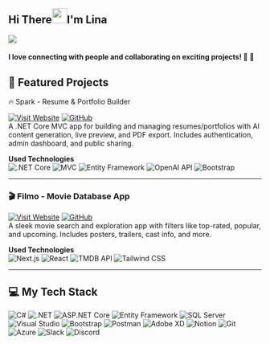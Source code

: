 <h2 align="left">Hi There<img src="https://user-images.githubusercontent.com/74038190/214644152-52f47eb3-5e31-4f47-8758-05c9468d5596.gif" width="30">I'm Lina</h2>

<div align="left">
  <img src="https://visitor-badge.laobi.icu/badge?page_id=lina-zamil.lina-zamil" />
</div>

<h4 align="left"> I love connecting with people and collaborating on exciting projects! 👋 👋</h4>


## 🚀 Featured Projects

 🔥 Spark - Resume & Portfolio Builder



[![Visit Website](https://img.shields.io/badge/Visit%20Website-%23FF0000.svg?style=for-the-badge&logo=eye&logoColor=white)](https://spark-ecavf5e2fahzh0e4.northeurope-01.azurewebsites.net/)
[![GitHub](https://img.shields.io/badge/GitHub-%2312100E.svg?style=for-the-badge&logo=github&logoColor=white)](https://github.com/Lina-Z1/SPARK)<br>
A .NET Core MVC app for building and managing resumes/portfolios with AI content generation, live preview, and PDF export. Includes authentication, admin dashboard, and public sharing.

**Used Technologies**  
![.NET Core](https://img.shields.io/badge/.NET%20Core-blueviolet?style=for-the-badge&logo=dotnet&logoColor=white)
![MVC](https://img.shields.io/badge/MVC-%235C2D91?style=for-the-badge)
![Entity Framework](https://img.shields.io/badge/Entity%20Framework-007ACC?style=for-the-badge)
![OpenAI API](https://img.shields.io/badge/OpenAI%20API-%2300A67E?style=for-the-badge)
![Bootstrap](https://img.shields.io/badge/Bootstrap-%238511FA.svg?style=for-the-badge&logo=bootstrap&logoColor=white)


---

### 🎬 Filmo - Movie Database App
[![Visit Website](https://img.shields.io/badge/Visit%20Website-%23FF0000.svg?style=for-the-badge&logo=eye&logoColor=white)](https://movie-project-room-8.vercel.app/)
[![GitHub](https://img.shields.io/badge/GitHub-%2312100E.svg?style=for-the-badge&logo=github&logoColor=white)](https://github.com/202309-EKTA-JO-FSW/movie-project-room-8)
<br>
A sleek movie search and exploration app with filters like top-rated, popular, and upcoming. Includes posters, trailers, cast info, and more.

**Used Technologies**  
![Next.js](https://img.shields.io/badge/Next.js-000000?style=for-the-badge&logo=next.js&logoColor=white)
![React](https://img.shields.io/badge/React-%2320232a.svg?style=for-the-badge&logo=react&logoColor=%2361DAFB)
![TMDB API](https://img.shields.io/badge/TMDB%20API-01B4E4?style=for-the-badge)
![Tailwind CSS](https://img.shields.io/badge/Tailwind%20CSS-38B2AC?style=for-the-badge&logo=tailwind-css&logoColor=white)



---

## 💻 My Tech Stack

![C#](https://img.shields.io/badge/C%23-%23239120.svg?style=for-the-badge&logo=c-sharp&logoColor=white)
![.NET](https://img.shields.io/badge/.NET-%235C2D91.svg?style=for-the-badge&logo=dotnet&logoColor=white)
![ASP.NET Core](https://img.shields.io/badge/ASP.NET%20Core-%231572B6.svg?style=for-the-badge&logo=dotnet&logoColor=white)
![Entity Framework](https://img.shields.io/badge/Entity%20Framework-%23007ACC.svg?style=for-the-badge&logo=dotnet&logoColor=white)
![SQL Server](https://img.shields.io/badge/SQL%20Server-%23CC2927.svg?style=for-the-badge&logo=microsoftsqlserver&logoColor=white)
![Visual Studio](https://img.shields.io/badge/Visual%20Studio-%235C2D91.svg?style=for-the-badge&logo=visual-studio&logoColor=white)
![Bootstrap](https://img.shields.io/badge/bootstrap-%238511FA.svg?style=for-the-badge&logo=bootstrap&logoColor=white)
![Postman](https://img.shields.io/badge/Postman-FF6C37?style=for-the-badge&logo=postman&logoColor=white)
![Adobe XD](https://img.shields.io/badge/Adobe%20XD-470137?style=for-the-badge&logo=Adobe%20XD&logoColor=#FF61F6)
![Notion](https://img.shields.io/badge/Notion-%23000000.svg?style=for-the-badge&logo=notion&logoColor=white)
![Git](https://img.shields.io/badge/git-%23F05033.svg?style=for-the-badge&logo=git&logoColor=white)
![Azure](https://img.shields.io/badge/Azure-%230072C6.svg?style=for-the-badge&logo=microsoftazure&logoColor=white)
![Slack](https://img.shields.io/badge/Slack-4A154B?style=for-the-badge&logo=slack&logoColor=white)
![Discord](https://img.shields.io/badge/Discord-5865F2?style=for-the-badge&logo=discord&logoColor=white)

<!--  -->
<br>
<br>
<br>
<br>
<br>
<br>

 
